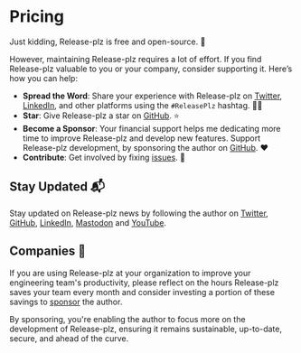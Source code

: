 # Pricing

Just kidding, Release-plz is free and open-source. 💫

However, maintaining Release-plz requires a lot of effort.
If you find Release-plz valuable to you or your company, consider supporting it.
Here’s how you can help:

- **Spread the Word**: Share your experience with Release-plz on
  [Twitter](https://twitter.com/intent/tweet?text=Release-plz%20is%20awesome%21%20Check%20it%20out%20at%20release-plz.ieni.dev),
  [LinkedIn](https://www.linkedin.com/sharing/share-offsite/?url=release-plz.ieni.dev),
  and other platforms using the `#ReleasePlz` hashtag. 👯‍♀️
- **Star**: Give Release-plz a star on [GitHub](https://github.com/MarcoIeni/release-plz). ⭐
- **Become a Sponsor**: Your financial support helps me dedicating more time to improve
  Release-plz and develop new features. Support Release-plz development, by sponsoring the author on
  [GitHub](https://github.com/sponsors/MarcoIeni). ❤️
- **Contribute**: Get involved by fixing
  [issues](https://github.com/MarcoIeni/release-plz/issues). 🚀

## Stay Updated 📬

Stay updated on Release-plz news by following the author on
[Twitter](https://twitter.com/MarcoIeni), [GitHub](https://github.com/MarcoIeni),
[LinkedIn](https://linkedin.com/in/MarcoIeni),
[Mastodon](https://hachyderm.io/@MarcoIeni) and [YouTube](https://www.youtube.com/MarcoIeni).

## Companies 🏢

If you are using Release-plz at your organization to improve your engineering team's productivity,
please reflect on the hours Release-plz saves your team every month
and consider
investing a portion of these savings to [sponsor](https://github.com/sponsors/MarcoIeni) the author.

By sponsoring, you're enabling the author to focus more on the development of Release-plz, ensuring
it remains sustainable, up-to-date, secure, and ahead of the curve.
